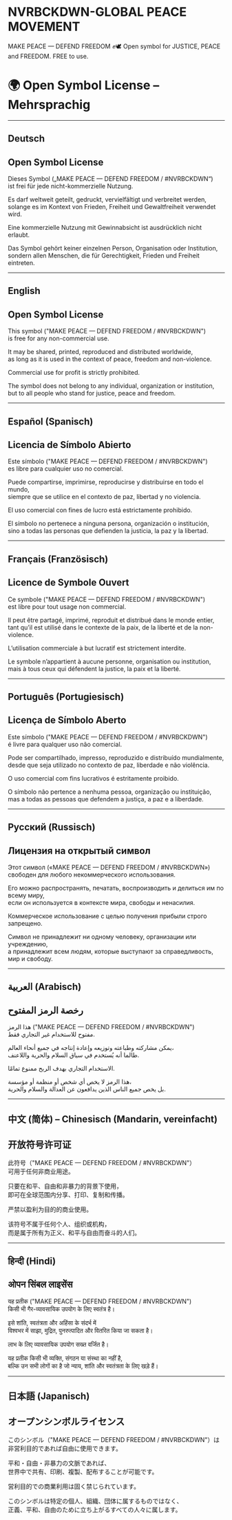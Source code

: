 # NVRBCKDWN-GLOBAL PEACE MOVEMENT
MAKE PEACE — DEFEND FREEDOM ✊🕊️ Open symbol for JUSTICE, PEACE and FREEDOM. FREE to use.

# 🌍 Open Symbol License – Mehrsprachig

---

## Deutsch
Open Symbol License  
-------------------  
Dieses Symbol („MAKE PEACE — DEFEND FREEDOM / #NVRBCKDWN“)  
ist frei für jede nicht-kommerzielle Nutzung.  

Es darf weltweit geteilt, gedruckt, vervielfältigt und verbreitet werden,  
solange es im Kontext von Frieden, Freiheit und Gewaltfreiheit verwendet wird.  

Eine kommerzielle Nutzung mit Gewinnabsicht ist ausdrücklich nicht erlaubt.  

Das Symbol gehört keiner einzelnen Person, Organisation oder Institution,  
sondern allen Menschen, die für Gerechtigkeit, Frieden und Freiheit eintreten.  

---

## English
Open Symbol License  
-------------------  
This symbol ("MAKE PEACE — DEFEND FREEDOM / #NVRBCKDWN")  
is free for any non-commercial use.  

It may be shared, printed, reproduced and distributed worldwide,  
as long as it is used in the context of peace, freedom and non-violence.  

Commercial use for profit is strictly prohibited.  

The symbol does not belong to any individual, organization or institution,  
but to all people who stand for justice, peace and freedom.  

---

## Español (Spanisch)
Licencia de Símbolo Abierto  
---------------------------  
Este símbolo ("MAKE PEACE — DEFEND FREEDOM / #NVRBCKDWN")  
es libre para cualquier uso no comercial.  

Puede compartirse, imprimirse, reproducirse y distribuirse en todo el mundo,  
siempre que se utilice en el contexto de paz, libertad y no violencia.  

El uso comercial con fines de lucro está estrictamente prohibido.  

El símbolo no pertenece a ninguna persona, organización o institución,  
sino a todas las personas que defienden la justicia, la paz y la libertad.  

---

## Français (Französisch)
Licence de Symbole Ouvert  
-------------------------  
Ce symbole ("MAKE PEACE — DEFEND FREEDOM / #NVRBCKDWN")  
est libre pour tout usage non commercial.  

Il peut être partagé, imprimé, reproduit et distribué dans le monde entier,  
tant qu’il est utilisé dans le contexte de la paix, de la liberté et de la non-violence.  

L’utilisation commerciale à but lucratif est strictement interdite.  

Le symbole n’appartient à aucune personne, organisation ou institution,  
mais à tous ceux qui défendent la justice, la paix et la liberté.  

---

## Português (Portugiesisch)
Licença de Símbolo Aberto  
-------------------------  
Este símbolo ("MAKE PEACE — DEFEND FREEDOM / #NVRBCKDWN")  
é livre para qualquer uso não comercial.  

Pode ser compartilhado, impresso, reproduzido e distribuído mundialmente,  
desde que seja utilizado no contexto de paz, liberdade e não violência.  

O uso comercial com fins lucrativos é estritamente proibido.  

O símbolo não pertence a nenhuma pessoa, organização ou instituição,  
mas a todas as pessoas que defendem a justiça, a paz e a liberdade.  

---

## Русский (Russisch)
Лицензия на открытый символ  
----------------------------  
Этот символ («MAKE PEACE — DEFEND FREEDOM / #NVRBCKDWN»)  
свободен для любого некоммерческого использования.  

Его можно распространять, печатать, воспроизводить и делиться им по всему миру,  
если он используется в контексте мира, свободы и ненасилия.  

Коммерческое использование с целью получения прибыли строго запрещено.  

Символ не принадлежит ни одному человеку, организации или учреждению,  
а принадлежит всем людям, которые выступают за справедливость, мир и свободу.  

---

## العربية (Arabisch)
رخصة الرمز المفتوح  
-------------------  
هذا الرمز ("MAKE PEACE — DEFEND FREEDOM / #NVRBCKDWN")  
مفتوح للاستخدام غير التجاري فقط.  

يمكن مشاركته وطباعته وتوزيعه وإعادة إنتاجه في جميع أنحاء العالم،  
طالما أنه يُستخدم في سياق السلام والحرية واللاعنف.  

الاستخدام التجاري بهدف الربح ممنوع تمامًا.  

هذا الرمز لا يخص أي شخص أو منظمة أو مؤسسة،  
بل يخص جميع الناس الذين يدافعون عن العدالة والسلام والحرية.  

---

## 中文 (简体) – Chinesisch (Mandarin, vereinfacht)
开放符号许可证  
---------------  
此符号（"MAKE PEACE — DEFEND FREEDOM / #NVRBCKDWN"）  
可用于任何非商业用途。  

只要在和平、自由和非暴力的背景下使用，  
即可在全球范围内分享、打印、复制和传播。  

严禁以盈利为目的的商业使用。  

该符号不属于任何个人、组织或机构，  
而是属于所有为正义、和平与自由而奋斗的人们。  

---

## हिन्दी (Hindi)
ओपन सिंबल लाइसेंस  
-------------------  
यह प्रतीक ("MAKE PEACE — DEFEND FREEDOM / #NVRBCKDWN")  
किसी भी गैर-व्यावसायिक उपयोग के लिए स्वतंत्र है।  

इसे शांति, स्वतंत्रता और अहिंसा के संदर्भ में  
विश्वभर में साझा, मुद्रित, पुनरुत्पादित और वितरित किया जा सकता है।  

लाभ के लिए व्यावसायिक उपयोग सख्त वर्जित है।  

यह प्रतीक किसी भी व्यक्ति, संगठन या संस्था का नहीं है,  
बल्कि उन सभी लोगों का है जो न्याय, शांति और स्वतंत्रता के लिए खड़े हैं।  

---

## 日本語 (Japanisch)
オープンシンボルライセンス  
----------------------------  
このシンボル（"MAKE PEACE — DEFEND FREEDOM / #NVRBCKDWN"）は  
非営利目的であれば自由に使用できます。  

平和・自由・非暴力の文脈であれば、  
世界中で共有、印刷、複製、配布することが可能です。  

営利目的での商業利用は固く禁じられています。  

このシンボルは特定の個人、組織、団体に属するものではなく、  
正義、平和、自由のために立ち上がるすべての人々に属します。  
